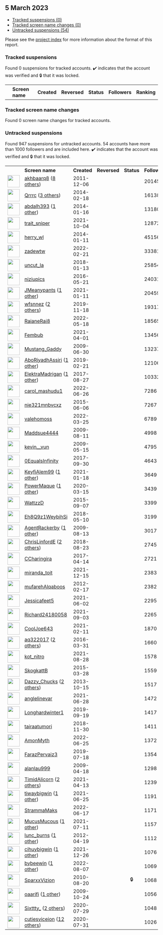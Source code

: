 ##  5 March 2023

* [Tracked suspensions (0)](#tracked-suspensions)
* [Tracked screen name changes (0)](#tracked-screen-name-changes)
* [Untracked suspensions (54)](#untracked-suspensions)

Please see the [project index](https://github.com/travisbrown/twitter-watch) for more information about the format of this report.

### Tracked suspensions

Found 0 suspensions for tracked accounts.
  ✔️ indicates that the account was verified and 🔒 that it was locked.

<table>
    <tr>
        <th></th>
        <th align="left">Screen name</th>
        <th align="left">Created</th>
        <th align="left">Reversed</th>
        <th align="left">Status</th>
        <th align="left">Followers</th>
        <th align="left">Ranking</th></tr>
    </tr></table>

### Tracked screen name changes

Found 0 screen name changes for tracked accounts.

### Untracked suspensions

Found 947 suspensions for untracked accounts.
54 accounts have more than 1000 followers and are included here.
  ✔️ indicates that the account was verified and 🔒 that it was locked.

<table>
    <tr>
        <th></th>
        <th align="left">Screen name</th>
        <th align="left">Created</th>
        <th align="left">Reversed</th>
        <th align="left">Status</th>
        <th align="left">Followers</th>
    </tr>
        <tr>
            <td><a href="https://twitter.com/intent/user?user_id=429868594">
                <img src="https://pbs.twimg.com/profile_images/1469073172653916174/s2nmx_PS_normal.jpg" width="40px" height="40px" align="center"/></a>
            </td>
            <td>
                <a href="https://twitter.com/akhbaarq8">akhbaarq8</a>&nbsp;(<a href="https://api.memory.lol/v1/tw/id/429868594">8 others</a>)&nbsp;</td>
            <td>2011-12-06</td>
            <td></td>
            <td align="center"></td>
            <td>201455</td>
        </tr>
        <tr>
            <td><a href="https://twitter.com/intent/user?user_id=2350927881">
                <img src="https://pbs.twimg.com/profile_images/1546214239974612997/2qtRaGPW_normal.jpg" width="40px" height="40px" align="center"/></a>
            </td>
            <td>
                <a href="https://twitter.com/Qrrrc">Qrrrc</a>&nbsp;(<a href="https://api.memory.lol/v1/tw/id/2350927881">3 others</a>)&nbsp;</td>
            <td>2014-02-18</td>
            <td></td>
            <td align="center"></td>
            <td>161389</td>
        </tr>
        <tr>
            <td><a href="https://twitter.com/intent/user?user_id=2285607388">
                <img src="https://pbs.twimg.com/profile_images/1594670771149963270/v6Bbi3Vi_normal.jpg" width="40px" height="40px" align="center"/></a>
            </td>
            <td>
                <a href="https://twitter.com/abdalh393">abdalh393</a>&nbsp;(<a href="https://api.memory.lol/v1/tw/id/2285607388">1 other</a>)&nbsp;</td>
            <td>2014-01-16</td>
            <td></td>
            <td align="center"></td>
            <td>131805</td>
        </tr>
        <tr>
            <td><a href="https://twitter.com/intent/user?user_id=1444987930586484741">
                <img src="https://pbs.twimg.com/profile_images/1454289923155316736/jqgCBkPm_normal.jpg" width="40px" height="40px" align="center"/></a>
            </td>
            <td>
                <a href="https://twitter.com/trait_sniper">trait_sniper</a></td>
            <td>2021-10-04</td>
            <td></td>
            <td align="center"></td>
            <td>128727</td>
        </tr>
        <tr>
            <td><a href="https://twitter.com/intent/user?user_id=2287008841">
                <img src="https://pbs.twimg.com/profile_images/1561566993614254080/Zcol5rDu_normal.jpg" width="40px" height="40px" align="center"/></a>
            </td>
            <td>
                <a href="https://twitter.com/herry_wl">herry_wl</a></td>
            <td>2014-01-11</td>
            <td></td>
            <td align="center"></td>
            <td>45156</td>
        </tr>
        <tr>
            <td><a href="https://twitter.com/intent/user?user_id=1495567990288359425">
                <img src="https://pbs.twimg.com/profile_images/1588995428007129088/DDzflGH8_normal.jpg" width="40px" height="40px" align="center"/></a>
            </td>
            <td>
                <a href="https://twitter.com/zadewtw">zadewtw</a></td>
            <td>2022-02-21</td>
            <td></td>
            <td align="center"></td>
            <td>33381</td>
        </tr>
        <tr>
            <td><a href="https://twitter.com/intent/user?user_id=952009965937475584">
                <img src="https://pbs.twimg.com/profile_images/1273394447342960640/4ZIg-aXC_normal.jpg" width="40px" height="40px" align="center"/></a>
            </td>
            <td>
                <a href="https://twitter.com/uncut_la">uncut_la</a></td>
            <td>2018-01-13</td>
            <td></td>
            <td align="center"></td>
            <td>25854</td>
        </tr>
        <tr>
            <td><a href="https://twitter.com/intent/user?user_id=734040644226666498">
                <img src="https://pbs.twimg.com/profile_images/1532344602102878208/LAxKt7mc_normal.jpg" width="40px" height="40px" align="center"/></a>
            </td>
            <td>
                <a href="https://twitter.com/niziupics">niziupics</a></td>
            <td>2016-05-21</td>
            <td></td>
            <td align="center"></td>
            <td>24031</td>
        </tr>
        <tr>
            <td><a href="https://twitter.com/intent/user?user_id=1348691356059897861">
                <img src="https://pbs.twimg.com/profile_images/1377837999229181954/EAL_picX_normal.jpg" width="40px" height="40px" align="center"/></a>
            </td>
            <td>
                <a href="https://twitter.com/JMeanypants">JMeanypants</a>&nbsp;(<a href="https://api.memory.lol/v1/tw/id/1348691356059897861">1 other</a>)&nbsp;</td>
            <td>2021-01-11</td>
            <td></td>
            <td align="center"></td>
            <td>20459</td>
        </tr>
        <tr>
            <td><a href="https://twitter.com/intent/user?user_id=1196567870198579202">
                <img src="https://pbs.twimg.com/profile_images/1577268062390059008/YM0arL___normal.jpg" width="40px" height="40px" align="center"/></a>
            </td>
            <td>
                <a href="https://twitter.com/wfsnnez">wfsnnez</a>&nbsp;(<a href="https://api.memory.lol/v1/tw/id/1196567870198579202">2 others</a>)&nbsp;</td>
            <td>2019-11-18</td>
            <td></td>
            <td align="center"></td>
            <td>19317</td>
        </tr>
        <tr>
            <td><a href="https://twitter.com/intent/user?user_id=1527063128000847872">
                <img src="https://pbs.twimg.com/profile_images/1573682181112832003/6oeO-JL5_normal.jpg" width="40px" height="40px" align="center"/></a>
            </td>
            <td>
                <a href="https://twitter.com/RaianeRai8">RaianeRai8</a></td>
            <td>2022-05-18</td>
            <td></td>
            <td align="center"></td>
            <td>18565</td>
        </tr>
        <tr>
            <td><a href="https://twitter.com/intent/user?user_id=1377583530419613699">
                <img src="https://pbs.twimg.com/profile_images/1596950703779598339/PywEoENW_normal.jpg" width="40px" height="40px" align="center"/></a>
            </td>
            <td>
                <a href="https://twitter.com/Fembub">Fembub</a></td>
            <td>2021-04-01</td>
            <td></td>
            <td align="center"></td>
            <td>13456</td>
        </tr>
        <tr>
            <td><a href="https://twitter.com/intent/user?user_id=52310330">
                <img src="https://pbs.twimg.com/profile_images/1161071068183957515/7-GAn_3k_normal.jpg" width="40px" height="40px" align="center"/></a>
            </td>
            <td>
                <a href="https://twitter.com/Mustang_Gaddy">Mustang_Gaddy</a></td>
            <td>2009-06-30</td>
            <td></td>
            <td align="center"></td>
            <td>13237</td>
        </tr>
        <tr>
            <td><a href="https://twitter.com/intent/user?user_id=1098424832893554690">
                <img src="https://pbs.twimg.com/profile_images/1573815082932371457/MzOPlsK6_normal.jpg" width="40px" height="40px" align="center"/></a>
            </td>
            <td>
                <a href="https://twitter.com/AboRiyadhAssiri">AboRiyadhAssiri</a>&nbsp;(<a href="https://api.memory.lol/v1/tw/id/1098424832893554690">1 other</a>)&nbsp;</td>
            <td>2019-02-21</td>
            <td></td>
            <td align="center"></td>
            <td>12106</td>
        </tr>
        <tr>
            <td><a href="https://twitter.com/intent/user?user_id=901926906802708483">
                <img src="https://pbs.twimg.com/profile_images/1556032808577077249/1OiloqKu_normal.jpg" width="40px" height="40px" align="center"/></a>
            </td>
            <td>
                <a href="https://twitter.com/ElektraMadrigan">ElektraMadrigan</a>&nbsp;(<a href="https://api.memory.lol/v1/tw/id/901926906802708483">1 other</a>)&nbsp;</td>
            <td>2017-08-27</td>
            <td></td>
            <td align="center"></td>
            <td>10332</td>
        </tr>
        <tr>
            <td><a href="https://twitter.com/intent/user?user_id=1541068587837816832">
                <img src="https://pbs.twimg.com/profile_images/1598252194536513537/V-hCLq3x_normal.jpg" width="40px" height="40px" align="center"/></a>
            </td>
            <td>
                <a href="https://twitter.com/carol_mashudu1">carol_mashudu1</a></td>
            <td>2022-06-26</td>
            <td></td>
            <td align="center"></td>
            <td>7286</td>
        </tr>
        <tr>
            <td><a href="https://twitter.com/intent/user?user_id=3237305736">
                <img src="https://pbs.twimg.com/profile_images/1539812176675803136/8eWLag-k_normal.jpg" width="40px" height="40px" align="center"/></a>
            </td>
            <td>
                <a href="https://twitter.com/nie321mnbvcxz">nie321mnbvcxz</a></td>
            <td>2015-06-06</td>
            <td></td>
            <td align="center"></td>
            <td>7267</td>
        </tr>
        <tr>
            <td><a href="https://twitter.com/intent/user?user_id=1507458950970724354">
                <img src="https://pbs.twimg.com/profile_images/1583201486078615555/weYJYwI0_normal.jpg" width="40px" height="40px" align="center"/></a>
            </td>
            <td>
                <a href="https://twitter.com/valehomoss">valehomoss</a></td>
            <td>2022-03-25</td>
            <td></td>
            <td align="center"></td>
            <td>6789</td>
        </tr>
        <tr>
            <td><a href="https://twitter.com/intent/user?user_id=64746106">
                <img src="https://pbs.twimg.com/profile_images/1207812942625853448/FPRMIftx_normal.jpg" width="40px" height="40px" align="center"/></a>
            </td>
            <td>
                <a href="https://twitter.com/Maddsue4444">Maddsue4444</a></td>
            <td>2009-08-11</td>
            <td></td>
            <td align="center"></td>
            <td>4998</td>
        </tr>
        <tr>
            <td><a href="https://twitter.com/intent/user?user_id=40128749">
                <img src="https://pbs.twimg.com/profile_images/1584897189448409088/Ep-WZo5Z_normal.jpg" width="40px" height="40px" align="center"/></a>
            </td>
            <td>
                <a href="https://twitter.com/kevin__vun">kevin__vun</a></td>
            <td>2009-05-15</td>
            <td></td>
            <td align="center"></td>
            <td>4795</td>
        </tr>
        <tr>
            <td><a href="https://twitter.com/intent/user?user_id=914053855310163973">
                <img src="https://pbs.twimg.com/profile_images/1570276039615471620/uVXTMxWP_normal.jpg" width="40px" height="40px" align="center"/></a>
            </td>
            <td>
                <a href="https://twitter.com/0EqualsInfinity">0EqualsInfinity</a></td>
            <td>2017-09-30</td>
            <td></td>
            <td align="center"></td>
            <td>4643</td>
        </tr>
        <tr>
            <td><a href="https://twitter.com/intent/user?user_id=1351091775776108546">
                <img src="https://pbs.twimg.com/profile_images/1586992263271514112/kU1sxQ4d_normal.jpg" width="40px" height="40px" align="center"/></a>
            </td>
            <td>
                <a href="https://twitter.com/KeyfiAlem99">KeyfiAlem99</a>&nbsp;(<a href="https://api.memory.lol/v1/tw/id/1351091775776108546">1 other</a>)&nbsp;</td>
            <td>2021-01-18</td>
            <td></td>
            <td align="center"></td>
            <td>3649</td>
        </tr>
        <tr>
            <td><a href="https://twitter.com/intent/user?user_id=1239273540802809857">
                <img src="https://pbs.twimg.com/profile_images/1549483127109722119/TJJA2Aj3_normal.jpg" width="40px" height="40px" align="center"/></a>
            </td>
            <td>
                <a href="https://twitter.com/PowerMaque">PowerMaque</a>&nbsp;(<a href="https://api.memory.lol/v1/tw/id/1239273540802809857">1 other</a>)&nbsp;</td>
            <td>2020-03-15</td>
            <td></td>
            <td align="center"></td>
            <td>3439</td>
        </tr>
        <tr>
            <td><a href="https://twitter.com/intent/user?user_id=3481633093">
                <img src="https://pbs.twimg.com/profile_images/640862604886339585/piiJc1ra_normal.jpg" width="40px" height="40px" align="center"/></a>
            </td>
            <td>
                <a href="https://twitter.com/WattzzD">WattzzD</a></td>
            <td>2015-09-07</td>
            <td></td>
            <td align="center"></td>
            <td>3399</td>
        </tr>
        <tr>
            <td><a href="https://twitter.com/intent/user?user_id=994548404054196225">
                <img src="https://pbs.twimg.com/profile_images/1586473899876708352/YtEV8bBe_normal.jpg" width="40px" height="40px" align="center"/></a>
            </td>
            <td>
                <a href="https://twitter.com/Eh8Q9z1WeybihSi">Eh8Q9z1WeybihSi</a></td>
            <td>2018-05-10</td>
            <td></td>
            <td align="center"></td>
            <td>3199</td>
        </tr>
        <tr>
            <td><a href="https://twitter.com/intent/user?user_id=65346157">
                <img src="https://pbs.twimg.com/profile_images/1564936578203516928/k7ImU_BS_normal.jpg" width="40px" height="40px" align="center"/></a>
            </td>
            <td>
                <a href="https://twitter.com/AgentRackerby">AgentRackerby</a>&nbsp;(<a href="https://api.memory.lol/v1/tw/id/65346157">1 other</a>)&nbsp;</td>
            <td>2009-08-13</td>
            <td></td>
            <td align="center"></td>
            <td>3017</td>
        </tr>
        <tr>
            <td><a href="https://twitter.com/intent/user?user_id=1032434657940463616">
                <img src="https://pbs.twimg.com/profile_images/1583152075713675264/cExm7Ea6_normal.jpg" width="40px" height="40px" align="center"/></a>
            </td>
            <td>
                <a href="https://twitter.com/ChrisLinfordE">ChrisLinfordE</a>&nbsp;(<a href="https://api.memory.lol/v1/tw/id/1032434657940463616">2 others</a>)&nbsp;</td>
            <td>2018-08-23</td>
            <td></td>
            <td align="center"></td>
            <td>2745</td>
        </tr>
        <tr>
            <td><a href="https://twitter.com/intent/user?user_id=852806106518769670">
                <img src="https://pbs.twimg.com/profile_images/1445852825586597889/jNoktFCz_normal.jpg" width="40px" height="40px" align="center"/></a>
            </td>
            <td>
                <a href="https://twitter.com/CCharingira">CCharingira</a></td>
            <td>2017-04-14</td>
            <td></td>
            <td align="center"></td>
            <td>2721</td>
        </tr>
        <tr>
            <td><a href="https://twitter.com/intent/user?user_id=1470959607078080512">
                <img src="https://pbs.twimg.com/profile_images/1593695680899563520/n4JDfPH1_normal.jpg" width="40px" height="40px" align="center"/></a>
            </td>
            <td>
                <a href="https://twitter.com/miranda_toit">miranda_toit</a></td>
            <td>2021-12-15</td>
            <td></td>
            <td align="center"></td>
            <td>2383</td>
        </tr>
        <tr>
            <td><a href="https://twitter.com/intent/user?user_id=494911849">
                <img src="https://pbs.twimg.com/profile_images/1288968189859319808/5MTrkERN_normal.jpg" width="40px" height="40px" align="center"/></a>
            </td>
            <td>
                <a href="https://twitter.com/mufarehAlqaboos">mufarehAlqaboos</a></td>
            <td>2012-02-17</td>
            <td></td>
            <td align="center"></td>
            <td>2382</td>
        </tr>
        <tr>
            <td><a href="https://twitter.com/intent/user?user_id=1399986836324376578">
                <img src="https://pbs.twimg.com/profile_images/1399987082647461888/j0JBfBtt_normal.jpg" width="40px" height="40px" align="center"/></a>
            </td>
            <td>
                <a href="https://twitter.com/Jessicafeet5">Jessicafeet5</a></td>
            <td>2021-06-02</td>
            <td></td>
            <td align="center"></td>
            <td>2295</td>
        </tr>
        <tr>
            <td><a href="https://twitter.com/intent/user?user_id=1433781221566435334">
                <img src="https://pbs.twimg.com/profile_images/1433781275958054915/lsscrEuB_normal.jpg" width="40px" height="40px" align="center"/></a>
            </td>
            <td>
                <a href="https://twitter.com/Richard24180058">Richard24180058</a></td>
            <td>2021-09-03</td>
            <td></td>
            <td align="center"></td>
            <td>2265</td>
        </tr>
        <tr>
            <td><a href="https://twitter.com/intent/user?user_id=1359992574853844992">
                <img src="https://pbs.twimg.com/profile_images/1598447313613213708/ujbdbGtb_normal.jpg" width="40px" height="40px" align="center"/></a>
            </td>
            <td>
                <a href="https://twitter.com/CoolJoe643">CoolJoe643</a></td>
            <td>2021-02-11</td>
            <td></td>
            <td align="center"></td>
            <td>1870</td>
        </tr>
        <tr>
            <td><a href="https://twitter.com/intent/user?user_id=715647217311346690">
                <img src="https://pbs.twimg.com/profile_images/1524338682811097090/BLYAMRbU_normal.jpg" width="40px" height="40px" align="center"/></a>
            </td>
            <td>
                <a href="https://twitter.com/aq322017">aq322017</a>&nbsp;(<a href="https://api.memory.lol/v1/tw/id/715647217311346690">2 others</a>)&nbsp;</td>
            <td>2016-03-31</td>
            <td></td>
            <td align="center"></td>
            <td>1660</td>
        </tr>
        <tr>
            <td><a href="https://twitter.com/intent/user?user_id=1431632207521751040">
                <img src="https://pbs.twimg.com/profile_images/1592394810387832832/SyqSv1oP_normal.jpg" width="40px" height="40px" align="center"/></a>
            </td>
            <td>
                <a href="https://twitter.com/kot_nitro">kot_nitro</a></td>
            <td>2021-08-28</td>
            <td></td>
            <td align="center"></td>
            <td>1578</td>
        </tr>
        <tr>
            <td><a href="https://twitter.com/intent/user?user_id=3123556402">
                <img src="https://pbs.twimg.com/profile_images/582411654933123072/rPNjEJme_normal.jpg" width="40px" height="40px" align="center"/></a>
            </td>
            <td>
                <a href="https://twitter.com/SkogkattB">SkogkattB</a></td>
            <td>2015-03-28</td>
            <td></td>
            <td align="center"></td>
            <td>1559</td>
        </tr>
        <tr>
            <td><a href="https://twitter.com/intent/user?user_id=715693167">
                <img src="https://pbs.twimg.com/profile_images/1591915781234851840/OSmH6N46_normal.jpg" width="40px" height="40px" align="center"/></a>
            </td>
            <td>
                <a href="https://twitter.com/Dazzy_Chucks">Dazzy_Chucks</a>&nbsp;(<a href="https://api.memory.lol/v1/tw/id/715693167">2 others</a>)&nbsp;</td>
            <td>2013-10-15</td>
            <td></td>
            <td align="center"></td>
            <td>1517</td>
        </tr>
        <tr>
            <td><a href="https://twitter.com/intent/user?user_id=1409382031633666049">
                <img src="https://pbs.twimg.com/profile_images/1518283782415036416/lyAjiKn2_normal.jpg" width="40px" height="40px" align="center"/></a>
            </td>
            <td>
                <a href="https://twitter.com/anglelinevar">anglelinevar</a></td>
            <td>2021-06-28</td>
            <td></td>
            <td align="center"></td>
            <td>1472</td>
        </tr>
        <tr>
            <td><a href="https://twitter.com/intent/user?user_id=1174619428329271296">
                <img src="https://pbs.twimg.com/profile_images/1305136401902690304/ZOVmNP-m_normal.jpg" width="40px" height="40px" align="center"/></a>
            </td>
            <td>
                <a href="https://twitter.com/Longhardwinter1">Longhardwinter1</a></td>
            <td>2019-09-19</td>
            <td></td>
            <td align="center"></td>
            <td>1417</td>
        </tr>
        <tr>
            <td><a href="https://twitter.com/intent/user?user_id=1068489924398133248">
                <img src="https://pbs.twimg.com/profile_images/1344885270894690304/cUqxwi_y_normal.jpg" width="40px" height="40px" align="center"/></a>
            </td>
            <td>
                <a href="https://twitter.com/tairaatumori">tairaatumori</a></td>
            <td>2018-11-30</td>
            <td></td>
            <td align="center"></td>
            <td>1411</td>
        </tr>
        <tr>
            <td><a href="https://twitter.com/intent/user?user_id=1540788434377363456">
                <img src="https://pbs.twimg.com/profile_images/1593298997791318022/oA-eRUtq_normal.jpg" width="40px" height="40px" align="center"/></a>
            </td>
            <td>
                <a href="https://twitter.com/AmonMyth">AmonMyth</a></td>
            <td>2022-06-25</td>
            <td></td>
            <td align="center"></td>
            <td>1372</td>
        </tr>
        <tr>
            <td><a href="https://twitter.com/intent/user?user_id=1151657673395281920">
                <img src="https://pbs.twimg.com/profile_images/1385397004889587716/tJ71DQT3_normal.jpg" width="40px" height="40px" align="center"/></a>
            </td>
            <td>
                <a href="https://twitter.com/FarazPervaiz3">FarazPervaiz3</a></td>
            <td>2019-07-18</td>
            <td></td>
            <td align="center"></td>
            <td>1354</td>
        </tr>
        <tr>
            <td><a href="https://twitter.com/intent/user?user_id=32955597">
                <img src="https://pbs.twimg.com/profile_images/1577742048756916224/86khZebx_normal.jpg" width="40px" height="40px" align="center"/></a>
            </td>
            <td>
                <a href="https://twitter.com/alanlau999">alanlau999</a></td>
            <td>2009-04-18</td>
            <td></td>
            <td align="center"></td>
            <td>1298</td>
        </tr>
        <tr>
            <td><a href="https://twitter.com/intent/user?user_id=1381965124051738624">
                <img src="https://pbs.twimg.com/profile_images/1576341177120555008/lYD49mIn_normal.png" width="40px" height="40px" align="center"/></a>
            </td>
            <td>
                <a href="https://twitter.com/TimidAlicorn">TimidAlicorn</a>&nbsp;(<a href="https://api.memory.lol/v1/tw/id/1381965124051738624">2 others</a>)&nbsp;</td>
            <td>2021-04-13</td>
            <td></td>
            <td align="center"></td>
            <td>1239</td>
        </tr>
        <tr>
            <td><a href="https://twitter.com/intent/user?user_id=1408389667242733577">
                <img src="https://pbs.twimg.com/profile_images/1598687902141014017/kxhPUJVm_normal.png" width="40px" height="40px" align="center"/></a>
            </td>
            <td>
                <a href="https://twitter.com/tiwaybigwin">tiwaybigwin</a>&nbsp;(<a href="https://api.memory.lol/v1/tw/id/1408389667242733577">1 other</a>)&nbsp;</td>
            <td>2021-06-25</td>
            <td></td>
            <td align="center"></td>
            <td>1191</td>
        </tr>
        <tr>
            <td><a href="https://twitter.com/intent/user?user_id=1537783216492490756">
                <img src="https://pbs.twimg.com/profile_images/1539187105821343744/kRQp8EKB_normal.jpg" width="40px" height="40px" align="center"/></a>
            </td>
            <td>
                <a href="https://twitter.com/StrammaMaks">StrammaMaks</a></td>
            <td>2022-06-17</td>
            <td></td>
            <td align="center"></td>
            <td>1171</td>
        </tr>
        <tr>
            <td><a href="https://twitter.com/intent/user?user_id=1414272755491475462">
                <img src="https://pbs.twimg.com/profile_images/1542539810551635968/Wdm_T2Ha_normal.jpg" width="40px" height="40px" align="center"/></a>
            </td>
            <td>
                <a href="https://twitter.com/MucusMucous">MucusMucous</a>&nbsp;(<a href="https://api.memory.lol/v1/tw/id/1414272755491475462">1 other</a>)&nbsp;</td>
            <td>2021-07-11</td>
            <td></td>
            <td align="center"></td>
            <td>1157</td>
        </tr>
        <tr>
            <td><a href="https://twitter.com/intent/user?user_id=557450397">
                <img src="https://pbs.twimg.com/profile_images/1573600275243405313/6eUqUzTe_normal.jpg" width="40px" height="40px" align="center"/></a>
            </td>
            <td>
                <a href="https://twitter.com/lunc_burns">lunc_burns</a>&nbsp;(<a href="https://api.memory.lol/v1/tw/id/557450397">1 other</a>)&nbsp;</td>
            <td>2012-04-19</td>
            <td></td>
            <td align="center"></td>
            <td>1112</td>
        </tr>
        <tr>
            <td><a href="https://twitter.com/intent/user?user_id=1474975536812199936">
                <img src="https://pbs.twimg.com/profile_images/1597078891977670656/vORt5M46_normal.jpg" width="40px" height="40px" align="center"/></a>
            </td>
            <td>
                <a href="https://twitter.com/cihuybigwin">cihuybigwin</a>&nbsp;(<a href="https://api.memory.lol/v1/tw/id/1474975536812199936">1 other</a>)&nbsp;</td>
            <td>2021-12-26</td>
            <td></td>
            <td align="center"></td>
            <td>1076</td>
        </tr>
        <tr>
            <td><a href="https://twitter.com/intent/user?user_id=1556293348734169089">
                <img src="https://pbs.twimg.com/profile_images/1597616007736045568/hM9vyb1k_normal.jpg" width="40px" height="40px" align="center"/></a>
            </td>
            <td>
                <a href="https://twitter.com/bybeewin">bybeewin</a>&nbsp;(<a href="https://api.memory.lol/v1/tw/id/1556293348734169089">1 other</a>)&nbsp;</td>
            <td>2022-08-07</td>
            <td></td>
            <td align="center"></td>
            <td>1069</td>
        </tr>
        <tr>
            <td><a href="https://twitter.com/intent/user?user_id=180631615">
                <img src="https://pbs.twimg.com/profile_images/1510042932572741633/MHdjEfBt_normal.jpg" width="40px" height="40px" align="center"/></a>
            </td>
            <td>
                <a href="https://twitter.com/SparxxVizion">SparxxVizion</a></td>
            <td>2010-08-20</td>
            <td></td>
            <td align="center">🔒</td>
            <td>1068</td>
        </tr>
        <tr>
            <td><a href="https://twitter.com/intent/user?user_id=84852110">
                <img src="https://pbs.twimg.com/profile_images/1538184053295292416/2yWr_tDX_normal.jpg" width="40px" height="40px" align="center"/></a>
            </td>
            <td>
                <a href="https://twitter.com/oaarifi">oaarifi</a>&nbsp;(<a href="https://api.memory.lol/v1/tw/id/84852110">1 other</a>)&nbsp;</td>
            <td>2009-10-24</td>
            <td></td>
            <td align="center"></td>
            <td>1056</td>
        </tr>
        <tr>
            <td><a href="https://twitter.com/intent/user?user_id=1288621515563466760">
                <img src="https://pbs.twimg.com/profile_images/1594361690468089858/qPTa7hI1_normal.jpg" width="40px" height="40px" align="center"/></a>
            </td>
            <td>
                <a href="https://twitter.com/Sixttty_">Sixttty_</a>&nbsp;(<a href="https://api.memory.lol/v1/tw/id/1288621515563466760">2 others</a>)&nbsp;</td>
            <td>2020-07-29</td>
            <td></td>
            <td align="center"></td>
            <td>1048</td>
        </tr>
        <tr>
            <td><a href="https://twitter.com/intent/user?user_id=1289132697156112385">
                <img src="https://pbs.twimg.com/profile_images/1540556940941529089/HZDRtwrq_normal.jpg" width="40px" height="40px" align="center"/></a>
            </td>
            <td>
                <a href="https://twitter.com/cutiesviceion">cutiesviceion</a>&nbsp;(<a href="https://api.memory.lol/v1/tw/id/1289132697156112385">12 others</a>)&nbsp;</td>
            <td>2020-07-31</td>
            <td></td>
            <td align="center"></td>
            <td>1026</td>
        </tr></table>
